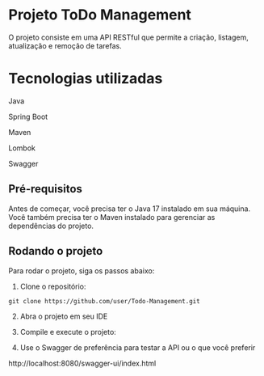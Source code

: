# Projeto ToDo Management

 O projeto consiste em uma API RESTful que permite a criação, listagem, atualização e remoção de tarefas.
 
# Tecnologias utilizadas

Java 

Spring Boot 

Maven

Lombok 

Swagger 

## Pré-requisitos

Antes de começar, você precisa ter o Java 17 instalado em sua máquina. Você também precisa ter o Maven instalado para gerenciar as dependências do projeto.

## Rodando o projeto

Para rodar o projeto, siga os passos abaixo:

1. Clone o repositório:

```
git clone https://github.com/user/Todo-Management.git
```

2. Abra o projeto em seu IDE

3. Compile e execute o projeto:
   
4. Use o Swagger de preferência para testar a API ou o que você preferir

  http://localhost:8080/swagger-ui/index.html

